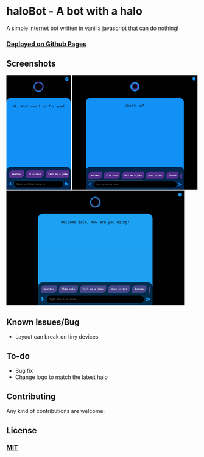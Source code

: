 # haloBot - A bot with a halo

A simple internet bot written in vanilla javascript that can do nothing!

### [**Deployed on Github Pages**](https://r0manr0k0n.github.io/haloBot)

## Screenshots

<img src="./public/assets/screenshots/phone.png" alt="Phone" height="300"/>
<img src="./public/assets/screenshots/tablet.png" alt="Tablet" height="300"/>
<img src="./public/assets/screenshots/laptop.png" alt="laptop" height="300"/>

## Known Issues/Bug

- Layout can break on tiny devices

## To-do

- Bug fix
- Change logo to match the latest halo

## Contributing

Any kind of contributions are welcome.

## License

### [**MIT**](./LICENSE)

